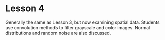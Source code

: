 # Lesson 4

Generally the same as Lesson 3, but now examining spatial data. Students use convolution methods to filter grayscale and color images. Normal distributions and random noise are also discussed.
